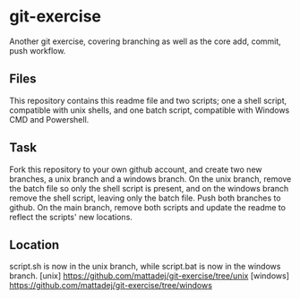 # git-exercise
Another git exercise, covering branching as well as the core add, commit, push workflow.

## Files
This repository contains this readme file and two scripts; one a shell script, compatible with unix shells, and one batch script, compatible with Windows CMD and Powershell.

## Task
Fork this repository to your own github account, and create two new branches, a unix branch and a windows branch. On the unix branch, remove the batch file so only the shell script is present, and on the windows branch remove the shell script, leaving only the batch file. Push both branches to github. On the main branch, remove both scripts and update the readme to reflect the scripts' new locations.

## Location
script.sh is now in the unix branch, while script.bat is now in the windows branch.
[unix] https://github.com/mattadej/git-exercise/tree/unix
[windows] https://github.com/mattadej/git-exercise/tree/windows
